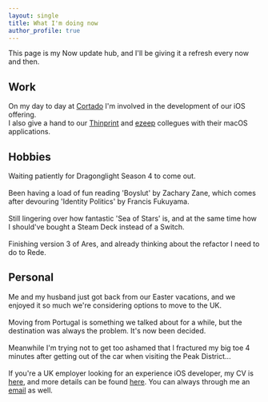 ```yaml
---
layout: single
title: What I'm doing now
author_profile: true
---
```

This page is my Now update hub, and I'll be giving it a refresh every now and then. 

## Work
On my day to day at [Cortado](https://www.cortado.com) I'm involved in the development of our iOS offering.\
I also give a hand to our [Thinprint](https://www.thinprint.com/) and [ezeep](https://www.ezeep.com) collegues with their macOS applications.

## Hobbies
Waiting patiently for Dragonglight Season 4 to come out.\
\
Been having a load of fun reading 'Boyslut' by Zachary Zane, which comes after devouring 'Identity Politics' by Francis Fukuyama.\
\
Still lingering over how fantastic 'Sea of Stars' is, and at the same time how I should've bought a Steam Deck instead of a Switch.\
\
Finishing version 3 of Ares, and already thinking about the refactor I need to do to Rede.

## Personal
Me and my husband just got back from our Easter vacations, and we enjoyed it so much we're considering options to move to the UK.\
\
Moving from Portugal is something we talked about for a while, but the destination was always the problem. It's now been decided.\
\
Meanwhile I'm trying not to get too ashamed that I fractured my big toe 4 minutes after getting out of the car when visiting the Peak District...\
\
If you're a UK employer looking for an experience iOS developer, my CV is [here](https:/joaopires.com/documents/CVJoaoPires.pdf), and more details can be found [here](https://joaopires.com/projects). You can always through me an [email](mailt:developer@joaopires.com) as well.